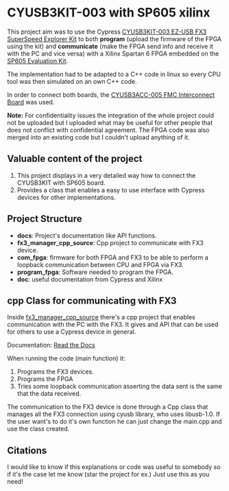 # CYUSB3KIT-003 with SP605 xilinx

This project aim was to use the Cypress [CYUSB3KIT-003 EZ-USB FX3 SuperSpeed Explorer Kit](http://www.cypress.com/documentation/development-kitsboards/cyusb3kit-003-ez-usb-fx3-superspeed-explorer-kit)
to both **program** (upload the firmware of the FPGA using the kit) and **communicate** (make the FPGA send info and receive it with the PC and vice versa) with a Xilinx Spartan 6 FPGA embedded on the [SP605 Evaluation Kit](https://www.xilinx.com/products/boards-and-kits/ek-s6-sp605-g.html).

The implementation had to be adapted to a C++ code in linux so every CPU tool was then simulated on an own C++ code.

In order to connect both boards, the [CYUSB3ACC-005 FMC Interconnect Board](http://www.cypress.com/documentation/development-kitsboards/cyusb3acc-005-fmc-interconnect-board-ez-usb-fx3-superspeed) was used.

**Note:**
For confidentiality issues the integration of the whole project could not be uploaded but I uploaded what may be useful for other people that does not conflict with confidential agreement. The FPGA code was also merged into an existing code but I couldn't upload anything of it.

## Valuable content of the project

1. This project displays in a very detailed way how to connect the CYUSB3KIT with SP605 board.
2. Provides a class that enables a easy to use interface with Cypress devices for other implementations.

## Project Structure
 - **docs**: Project's documentation like API functions.
 - **fx3_manager_cpp_source**: Cpp project to communicate with FX3 device.
 - **com_fpga**: firmware for both FPGA and FX3 to be able to perform a loopback communication between CPU and FPGA via FX3.
 - **program_fpga**: Software needed to program the FPGA.
 - **doc**: useful documentation from Cypress and Xilinx  

## cpp Class for communicating with FX3

 Inside [fx3_manager_cpp_source](https://github.com/NEGU93/CYUSB3KIT-003_with_SP605_xilinx/tree/master/fx3_manager_cpp_source) there's a cpp project that enables communication with the PC with the FX3. It gives and API that can be used for others to use a Cypress device in general.

  Documentation: [Read the Docs](https://cyusb3kit-003-with-sp605-xilinx.readthedocs.io/en/latest/index.html)

 When running the code (main function) it:
 1. Programs the FX3 devices.
 2. Programs the FPGA
 3. Tries some loopback communication asserting the data sent is the same that the data received.

The communication to the FX3 device is done through a Cpp class that manages all the FX3 connection using cyusb library, who uses libusb-1.0. If the user want's to do it's own function he can just change the main.cpp and use the class created.



## Citations

I would like to know if this explanations or code was useful to somebody so if it's the case let me know (star the project for ex.)
Just use this as you need!
